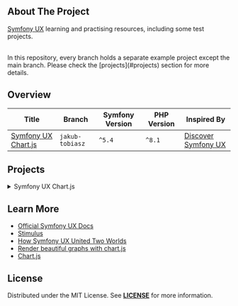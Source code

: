 ## About The Project
[Symfony UX][topic] learning and practising resources, including some test projects.


</br>  
In this repository, every branch holds a separate example project except the main branch.  
Please check the [projects](#projects) section for more details.


## Overview
| Title                                | Branch          | Symfony Version | PHP Version | Inspired By                                      |
|--------------------------------------|-----------------|-----------------|-------------|--------------------------------------------------|
| [Symfony UX Chart.js][jakub-tobiasz] | `jakub-tobiasz` | `^5.4`          | `^8.1`      | [Discover Symfony UX][jakub-tobiasz-url-tooltip] |


## Projects
<details><summary>Symfony UX Chart.js</summary>  

<p>  


<img 
src="https://user-images.githubusercontent.com/5810350/218063260-f11af1b3-7928-4ef5-832b-153befb8c1cb.png" 
alt="Symfony UX Chart" 
width="80%" 
/>

**Project Description:** Discover Symfony UX components and enhance your front-end using Symfony UX Chart.js  
**Project Link:** https://github.com/habibun/symfony-ux/tree/jakub-tobiasz  
**Inspired By:** [Discover Symfony UX components and enhance your front-end][jakub-tobiasz-url]  
<br/>

#### Installation
```bash
git clone git@github.com:habibun/symfony-ux.git
cd symfony-ux
git checkout jakub-tobiasz
git pull origin jakub-tobiasz
symfony composer install
symfony server:start
```

</p>
</details>


## Learn More
- [Official Symfony UX Docs](https://ux.symfony.com/)
- [Stimulus](https://stimulus.hotwired.dev/)
- [How Symfony UX United Two Worlds](https://blog.alphpaca.io/how-symfony-ux-united-two-worlds-21a89fc04410)
- [Render beautiful graphs with chart.js](https://ux.symfony.com/chartjs)
- [Chart.js](https://www.chartjs.org/)


## License
Distributed under the MIT License. See **[LICENSE][license]** for more information.


[//]: # (Links)
[topic]: https://ux.symfony.com/
[license]: https://github.com/habibun/symfony-ux/blob/main/LICENSE

[//]: # (Symfony UX Chart.js)
[jakub-tobiasz]: https://github.com/habibun/symfony-ux/tree/jakub-tobiasz
[jakub-tobiasz-url]: https://blog.alphpaca.io/discover-symfony-ux-components-and-enhance-your-front-end-ffff3a7c0177
[jakub-tobiasz-url-tooltip]: https://blog.alphpaca.io/discover-symfony-ux-components-and-enhance-your-front-end-ffff3a7c0177 "Discover Symfony UX components and enhance your front-end"

